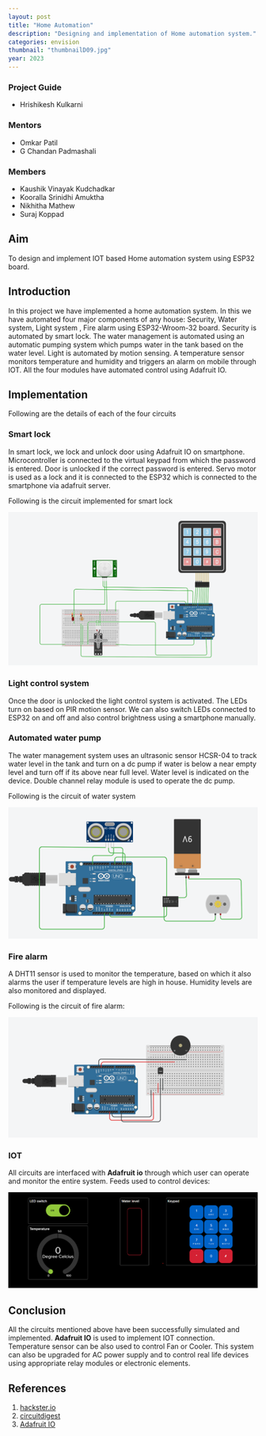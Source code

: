 ```yaml
---
layout: post
title: "Home Automation"
description: "Designing and implementation of Home automation system."
categories: envision
thumbnail: "thumbnailD09.jpg"
year: 2023
---
```


### Project Guide

- Hrishikesh Kulkarni 

### Mentors

- Omkar Patil
- G Chandan Padmashali

### Members

- Kaushik Vinayak Kudchadkar 
- Kooralla Srinidhi Amuktha 
- Nikhitha Mathew 
- Suraj Koppad

## Aim
To design and implement IOT based Home automation system using ESP32 board.

## Introduction
In this project we have implemented a home automation system. In this we have automated four major components of any house: Security, Water system, Light system , Fire alarm using ESP32-Wroom-32 board. Security is automated by smart lock. The water management is automated using an automatic pumping system which pumps water in the tank based on the water level. Light is automated by motion sensing. A temperature sensor monitors temperature and humidity and triggers an alarm on mobile through IOT. All the four modules have automated control using Adafruit IO.


## Implementation

Following are the details of each of the four circuits

### Smart lock
In smart lock, we lock and unlock door using Adafruit IO on smartphone. Microcontroller is connected to the virtual keypad from which the password is entered. Door is unlocked if the correct password is entered. Servo motor is used as a lock and it is connected to the ESP32 which is connected to the smartphone via adafruit server.

Following is the circuit implemented for smart lock

![smartlock](https://github.com/surajkoppad/Home-Automation-System/blob/main/smartlock.png)


### Light control system
Once the door is unlocked the light control system is activated. The LEDs turn on based on PIR motion sensor. We can also switch LEDs connected to ESP32 on and off and also control brightness using a smartphone manually. 

### Automated water pump
The water management system uses an ultrasonic sensor HCSR-04 to track water level in the tank and turn on a dc pump if water is below a near empty level and turn off if its above near full level. Water level is indicated on the device. Double channel relay module is used to operate the dc pump.  

Following is the circuit of water system

![motor](https://github.com/surajkoppad/Home-Automation-System/blob/main/motor.png)

### Fire alarm
A DHT11 sensor is used to monitor the temperature, based on which it also alarms the user if temperature levels are high in house. Humidity levels are also monitored and displayed.

Following is the circuit of fire alarm:

![temp](https://github.com/surajkoppad/Home-Automation-System/blob/main/temp.png)

### IOT 
All circuits are interfaced with **Adafruit io** through which user can operate and monitor the entire system. 
Feeds used to control devices:

![feeds](https://github.com/surajkoppad/Home-Automation-System/blob/main/feeds.png)
 
## Conclusion
All the circuits mentioned above have been successfully simulated and implemented. **Adafruit IO** is used to implement IOT connection. Temperature sensor can be also used to control Fan or Cooler. This system can also be upgraded for AC power supply and to control real life devices using appropriate relay modules or electronic elements.
## References

1. [hackster.io](https://www.hackster.io/raghavdaboss/arduino-controlled-servo-door-lock-1c2239)
2. [circuitdigest](https://circuitdigest.com/microcontroller-projects/water-level-indicator-project-using-arduino)
3. [Adafruit IO](https://learn.adafruit.com/category/adafruit-io)
